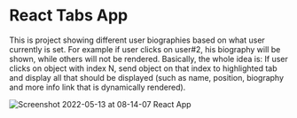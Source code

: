 # React Tabs App

This is project showing different user biographies based on what user currently is set. For example if user clicks on user#2, his biography will be shown, while others will not be rendered. Basically, the whole idea is: If user clicks on object with index N, send object on that index to highlighted tab and display all that should be displayed (such as name, position, biography and more info link that is dynamically rendered).

![Screenshot 2022-05-13 at 08-14-07 React App](https://user-images.githubusercontent.com/71221268/168222279-93bebe0f-7e57-46c4-bf70-7cfbc65553a0.png)
